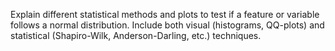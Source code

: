 Explain different statistical methods and plots to test if a feature or variable follows a normal distribution. Include both visual (histograms, QQ-plots) and statistical (Shapiro-Wilk, Anderson-Darling, etc.) techniques.
